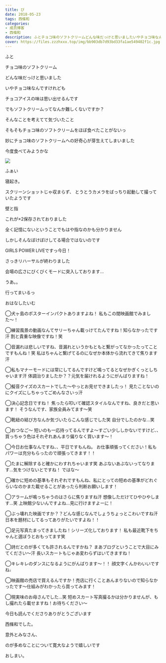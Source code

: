 ```yaml
---
title: び
date: 2018-05-23
tags: 西條和
categories: 
- 成员博客
- 西條和
description: ふとチョコ味のソフトクリームどんな味だっけと思いましたいやチョコ味なんですけれどもチョコア...
cover: https://files.zzzhxxx.top/img/bb903db7d93bd33fa1ae549402f1c.jpg 
---
```









ふと









チョコ味のソフトクリーム












どんな味だっけと思いました









いやチョコ味なんですけれども












チョコアイスの味は思い出せるんです











でもソフトクリームってなんか難しくないですか？













そんなことを考えてて気づいたこと











そもそもチョコ味のソフトクリームをほぼ食べたことがないっ









妙にチョコ味のソフトクリームへの好奇心が芽生えてしまいました












今度食べてみようかな












![](https://files.zzzhxxx.top/img/bb903db7d93bd33fa1ae549402f1c.jpg)





ふぁい






寝起き。







スクリーンショットじゃ収まらず、
とうとうカメラをばっちり起動して撮っていたようです









壁と指









これが×2保存されておりました













全く記憶にないということでもはや指なのかも分かりません











しかしそんなぼけぼけしてる場合ではないのです










GIRLS POWER LIVEですっ今日！









さっきリハーサルが終わりました










会場の広さにびくびくモードに突入しております…










うあ。。
















行ってまいるっ











おはなしたいむ



◯犬ヶ島のポスターインパクトありますよね！
私もこの間映画館でみました〜！






◯練習風景の動画なんてサリーちゃん載っけてたんですね！知らなかったです汗
割と貴重な映像ですね！笑




◯音漏れは悲しいですね、音漏れというかもともと繋がってなかったってことですもんね！笑
私はちゃんと繋げてるのになぜか本体から流れてきて焦ります汗




◯私もマナーモードには常にしてるんですけど鳴ってるとなぜかぎくっとしちゃいます汗
体調治りましたか？？元気を届けれるようにがんばりますね！






◯擬音クイズのスカートでした〜やっとお見せできましたっ！
見たことないのにクイズにしちゃってごめんなさいっ汗





◯決心記念日ですね！
焦ったら叩いて確認スタイルなんですね、良きだと思います！
そうなんです、家族全員みてます〜笑





◯靴紐の結び方なんか気づいたらこんな感じでした笑
自分でしたのかな…笑







◯おつなご〜
短いのも一応持ってるんですよ〜すごい少ししかないですけど、、
買っちゃう色はそれぞれあんまり偏りなく買います〜！







◯今日お仕事なんですね、、平日ですもんね。
お仕事頑張ってください！私もパワーは充分もらったので頑張ってきます！！





◯たまに解除すると確かにわすれちゃいます笑
あぶないあぶないってなります…気をつけないとですね！
ではな〜







◯確かに短めの基準もそれぞれですもんね、私にとっての短めの基準がどれぐらいなのかまた載せることがあったら判断お願いします！







◯アラームが鳴っちゃうのはさらに焦りますね汗
想像しただけてひやひやします…笑
上映館少ないんですよね…見に行けますよーに！






◯ぶっ壊れた映画ですか？？どんな感じなんでしょうちょっとこわいですね汗
日本を題材にしてるってありがたいですよね！！






◯足元写真たまってきましたね！シリーズ化しております！
私も最近靴下をちゃんと選ぼうとおもってます笑






◯詩だとのが多くても許されるんですかね？
まあブログということで大目にみてください〜汗
長いスカートもじゃあ変わらずはいてきますね！





◯キレキレのダンスになるようにがんばります〜！！
顔文字くんかわいいですね♩





◯映画館の売店で買えるんですか！売店に行くことあんまりないので知らなかったです〜仕組みがわかったら買ってみます！






◯現実味のお母さんでした…笑
短めスカート写真撮るかは分かりませんが、もし撮れたら載せますね！お待ちください〜





今日も読んでくださりありがとうございます











西條和でした。







意外とみなさん、

のが多めなことについて寛大なようで嬉しいです










おしまい。


